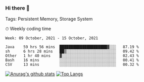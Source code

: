 ### Hi there 👋

Tags: Persistent Memory, Storage System

<!--

[![Anurag's github stats](https://github-readme-stats.vercel.app/api?username=wwyf)](https://github.com/anuraghazra/github-readme-stats)

[![Anurag's github stats](https://github-readme-stats.vercel.app/api?username=wwyf&count_private=true)](https://github.com/anuraghazra/github-readme-stats)


[![Top Langs](https://github-readme-stats.vercel.app/api/top-langs/?username=wwyf&count_private=true&&hide=jupyter%20notebook,html)](https://github.com/anuraghazra/github-readme-stats)



-->


⏱ Weekly coding time

<!--START_SECTION:waka-->
```text
Week: 09 October, 2021 - 15 October, 2021

Java    59 hrs 56 mins  █████████████████████▓░░░   87.19 % 
sh      6 hrs 28 mins   ██▒░░░░░░░░░░░░░░░░░░░░░░   09.42 % 
Other   1 hr 40 mins    ▓░░░░░░░░░░░░░░░░░░░░░░░░   02.43 % 
Bash    16 mins         ░░░░░░░░░░░░░░░░░░░░░░░░░   00.41 % 
CSV     13 mins         ░░░░░░░░░░░░░░░░░░░░░░░░░   00.32 % 
```
<!--END_SECTION:waka-->



[![Anurag's github stats](https://github-readme-stats.vercel.app/api?username=wwyf&count_private=true&show_icons=true&hide_border=true)](https://github.com/anuraghazra/github-readme-stats) [![Top Langs](https://github-readme-stats.vercel.app/api/top-langs/?username=wwyf&count_private=true&hide=jupyter%20notebook,html,OpenEdge%20ABL&langs_count=10&layout=compact&hide_border=true)](https://github.com/anuraghazra/github-readme-stats)

<!--

[![willianrod's wakatime stats](https://github-readme-stats.vercel.app/api/wakatime?username=wwyf)](https://github.com/anuraghazra/github-readme-stats)


-->

